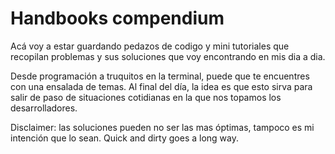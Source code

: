 # Handbooks compendium

Acá voy a estar guardando pedazos de codigo y mini tutoriales que recopilan problemas y sus soluciones que voy encontrando en mis dia a dia.

Desde programación a truquitos en la terminal, puede que te encuentres con una ensalada de temas. Al final del día, la idea es que esto sirva para salir de paso de situaciones cotidianas en la que nos topamos los desarrolladores. 

Disclaimer: las soluciones pueden no ser las mas óptimas, tampoco es mi intención que lo sean. Quick and dirty goes a long way.

